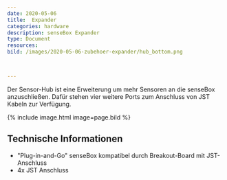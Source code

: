 ```yaml
---
date: 2020-05-06
title:  Expander
categories: hardware
description: senseBox Expander
type: Document
resources:
bild: /images/2020-05-06-zubehoer-expander/hub_bottom.png



---
```

Der Sensor-Hub ist eine Erweiterung um mehr Sensoren an die senseBox anzuschließen. Dafür stehen vier weitere Ports zum Anschluss von JST Kabeln zur Verfügung.

{% include image.html image=page.bild %}

## Technische Informationen

* "Plug-in-and-Go" senseBox kompatibel durch Breakout-Board mit JST-Anschluss
* 4x JST Anschluss

